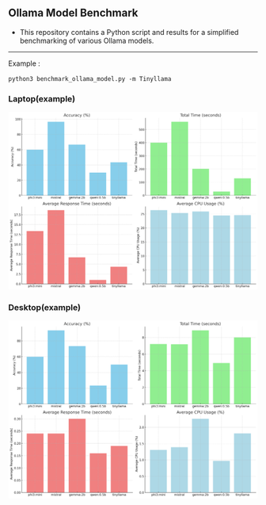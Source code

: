 ## Ollama Model Benchmark

* This repository contains a Python script and results for a simplified benchmarking of various Ollama models.

---

Example : 
```
python3 benchmark_ollama_model.py -m Tinyllama
```


### Laptop(example)
![(SIMPLE)Laptop Benchmark Output](./laptop-benchmark-output.png)
### Desktop(example)
![(SIMPLE)Desktop Benchmark Output](./desktop-benchmark-output.png)


